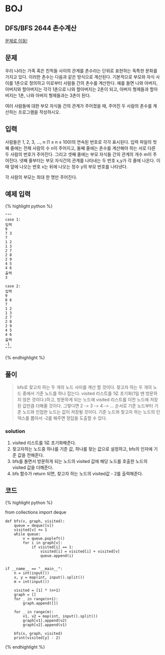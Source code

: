 # BOJ

## DFS/BFS 2644 촌수계산
[문제로 이동!](https://www.acmicpc.net/problem/2644)

## 문제

우리 나라는 가족 혹은 친척들 사이의 관계를 촌수라는 단위로 표현하는 독특한 문화를 가지고 있다. 이러한 촌수는 다음과 같은 방식으로 계산된다. 기본적으로 부모와 자식 사이를 1촌으로 정의하고 이로부터 사람들 간의 촌수를 계산한다. 예를 들면 나와 아버지, 아버지와 할아버지는 각각 1촌으로 나와 할아버지는 2촌이 되고, 아버지 형제들과 할아버지는 1촌, 나와 아버지 형제들과는 3촌이 된다.

여러 사람들에 대한 부모 자식들 간의 관계가 주어졌을 때, 주어진 두 사람의 촌수를 계산하는 프로그램을 작성하시오.

## 입력

사람들은 1, 2, 3, …, n (1 ≤ n ≤ 100)의 연속된 번호로 각각 표시된다. 입력 파일의 첫째 줄에는 전체 사람의 수 n이 주어지고, 둘째 줄에는 촌수를 계산해야 하는 서로 다른 두 사람의 번호가 주어진다. 그리고 셋째 줄에는 부모 자식들 간의 관계의 개수 m이 주어진다. 넷째 줄부터는 부모 자식간의 관계를 나타내는 두 번호 x,y가 각 줄에 나온다. 이때 앞에 나오는 번호 x는 뒤에 나오는 정수 y의 부모 번호를 나타낸다.

각 사람의 부모는 최대 한 명만 주어진다.

## 예제 입력
{% highlight python %}

    """
    case 1:
    입력
    9
    7 3
    7
    1 2
    1 3
    2 7
    2 8
    2 9
    4 5
    4 6
    출력
    3

    case 2:
    입력
    9
    8 6
    7
    1 2
    1 3
    2 7
    2 8
    2 9
    4 5
    4 6
    출력
    -1
    """
{% endhighlight %}

## 풀이
> bfs로 찾고자 하는 두 개의 노드 사이를 계산 할 것이다. 찾고자 하는 두 개의 노드 중에서 기준 노드를 하나 잡는다. visited 리스트를 1로 초기화(1일 땐 방문하지 않은 것이다.)하고,
> 방문하게 되는 노드에 visited 리스트를 이전 노드에 저장된 값만큼 더해줄 것이다. 그렇다면 2 -> 3 -> 4 -> ... 순서로 기준 노드부터 기준 노드와 인접한 노드는 값이 저장될 것이다.
> 기준 노드와 찾고자 하는 노드의 인덱스를 뽑아서 -2를 해주면 정답을 도출할 수 있다.

### solution
1. visited 리스트를 1로 초기화해준다.
2. 찾고자하는 노드중 하나를 기준 값, 하나를 찾는 값으로 설정하고, bfs의 인자에 기준 값을 전해준다. 
3. bfs를 돌면서 방문하게 되는 노드의 visited 값에 해당 노드를 호출한 노드의 visited 값을 더해준다.
4. bfs 함수가 return 되면, 찾고자 하는 노드의 visited값 - 2를 출력해준다.

## 코드

{% highlight python %}

from collections import deque


    def bfs(v, graph, visited):
        queue = deque([v])
        visited[v] += 1
        while queue:
            v = queue.popleft()
            for i in graph[v]:
                if visited[i] == 1:
                    visited[i] = visited[i] + visited[v]
                    queue.append(i)
    
    
    if __name__ == "__main__":
        n = int(input())
        x, y = map(int, input().split())
        m = int(input())
    
        visited = [1] * (n+1)
        graph = []
        for _ in range(n+1):
            graph.append([])
    
        for _ in range(m):
            v1, v2 = map(int, input().split())
            graph[v1].append(v2)
            graph[v2].append(v1)
    
        bfs(x, graph, visited)
        print(visited[y] - 2)
{% endhighlight %}